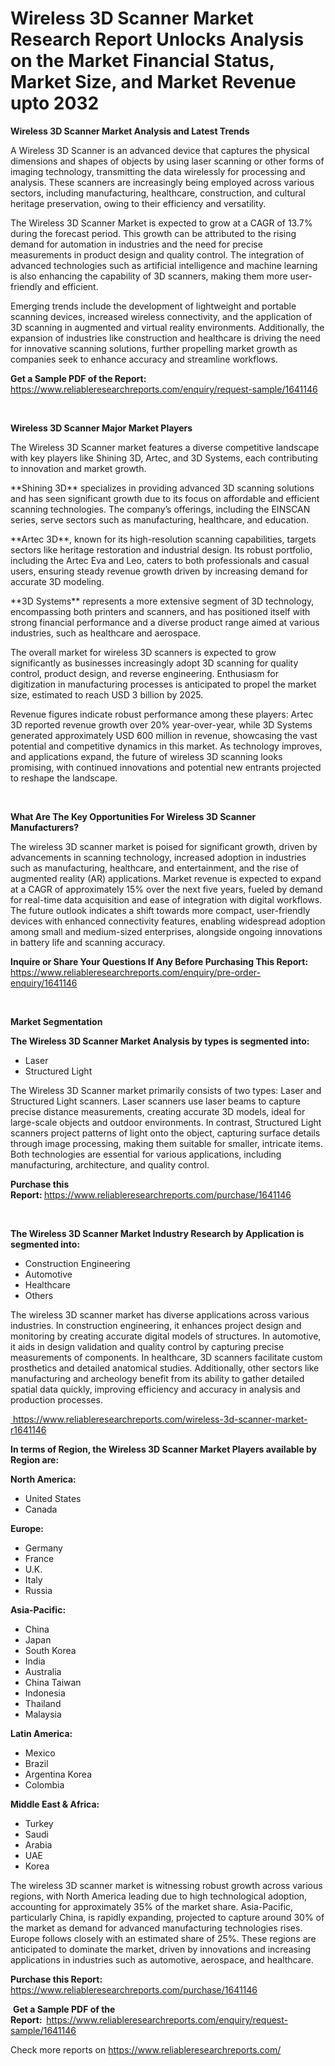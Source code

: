 <p><h1>Wireless 3D Scanner Market Research Report Unlocks Analysis on the Market Financial Status, Market Size, and Market Revenue upto 2032</h1></p><p><strong>Wireless 3D Scanner Market Analysis and Latest Trends</strong></p>
<p><p>A Wireless 3D Scanner is an advanced device that captures the physical dimensions and shapes of objects by using laser scanning or other forms of imaging technology, transmitting the data wirelessly for processing and analysis. These scanners are increasingly being employed across various sectors, including manufacturing, healthcare, construction, and cultural heritage preservation, owing to their efficiency and versatility.</p><p>The Wireless 3D Scanner Market is expected to grow at a CAGR of 13.7% during the forecast period. This growth can be attributed to the rising demand for automation in industries and the need for precise measurements in product design and quality control. The integration of advanced technologies such as artificial intelligence and machine learning is also enhancing the capability of 3D scanners, making them more user-friendly and efficient.</p><p>Emerging trends include the development of lightweight and portable scanning devices, increased wireless connectivity, and the application of 3D scanning in augmented and virtual reality environments. Additionally, the expansion of industries like construction and healthcare is driving the need for innovative scanning solutions, further propelling market growth as companies seek to enhance accuracy and streamline workflows.</p></p>
<p><strong>Get a Sample PDF of the Report:&nbsp;</strong> <a href="https://www.reliableresearchreports.com/enquiry/request-sample/1641146?utm_campaign=2275&utm_medium=2&utm_source=Github&utm_content=ia&utm_term=11042025&utm_id=wireless-3d-scanner">https://www.reliableresearchreports.com/enquiry/request-sample/1641146</a></p>
<p>&nbsp;</p>
<p><strong>Wireless 3D Scanner Major Market Players</strong></p>
<p><p>The Wireless 3D Scanner market features a diverse competitive landscape with key players like Shining 3D, Artec, and 3D Systems, each contributing to innovation and market growth. </p><p>**Shining 3D** specializes in providing advanced 3D scanning solutions and has seen significant growth due to its focus on affordable and efficient scanning technologies. The company’s offerings, including the EINSCAN series, serve sectors such as manufacturing, healthcare, and education.</p><p>**Artec 3D**, known for its high-resolution scanning capabilities, targets sectors like heritage restoration and industrial design. Its robust portfolio, including the Artec Eva and Leo, caters to both professionals and casual users, ensuring steady revenue growth driven by increasing demand for accurate 3D modeling.</p><p>**3D Systems** represents a more extensive segment of 3D technology, encompassing both printers and scanners, and has positioned itself with strong financial performance and a diverse product range aimed at various industries, such as healthcare and aerospace. </p><p>The overall market for wireless 3D scanners is expected to grow significantly as businesses increasingly adopt 3D scanning for quality control, product design, and reverse engineering. Enthusiasm for digitization in manufacturing processes is anticipated to propel the market size, estimated to reach USD 3 billion by 2025.</p><p>Revenue figures indicate robust performance among these players: Artec 3D reported revenue growth over 20% year-over-year, while 3D Systems generated approximately USD 600 million in revenue, showcasing the vast potential and competitive dynamics in this market. As technology improves, and applications expand, the future of wireless 3D scanning looks promising, with continued innovations and potential new entrants projected to reshape the landscape.</p></p>
<p>&nbsp;</p>
<p><strong>What Are The Key Opportunities For Wireless 3D Scanner Manufacturers?</strong></p>
<p><p>The wireless 3D scanner market is poised for significant growth, driven by advancements in scanning technology, increased adoption in industries such as manufacturing, healthcare, and entertainment, and the rise of augmented reality (AR) applications. Market revenue is expected to expand at a CAGR of approximately 15% over the next five years, fueled by demand for real-time data acquisition and ease of integration with digital workflows. The future outlook indicates a shift towards more compact, user-friendly devices with enhanced connectivity features, enabling widespread adoption among small and medium-sized enterprises, alongside ongoing innovations in battery life and scanning accuracy.</p></p>
<p><strong>Inquire or Share Your Questions If Any Before Purchasing This Report:</strong> <a href="https://www.reliableresearchreports.com/enquiry/pre-order-enquiry/1641146?utm_campaign=2275&utm_medium=2&utm_source=Github&utm_content=ia&utm_term=11042025&utm_id=wireless-3d-scanner">https://www.reliableresearchreports.com/enquiry/pre-order-enquiry/1641146</a></p>
<p>&nbsp;</p>
<p><strong>Market Segmentation</strong></p>
<p><strong>The Wireless 3D Scanner Market Analysis by types is segmented into:</strong></p>
<p><ul><li>Laser</li><li>Structured Light</li></ul></p>
<p><p>The Wireless 3D Scanner market primarily consists of two types: Laser and Structured Light scanners. Laser scanners use laser beams to capture precise distance measurements, creating accurate 3D models, ideal for large-scale objects and outdoor environments. In contrast, Structured Light scanners project patterns of light onto the object, capturing surface details through image processing, making them suitable for smaller, intricate items. Both technologies are essential for various applications, including manufacturing, architecture, and quality control.</p></p>
<p><strong>Purchase this Report:&nbsp;</strong><a href="https://www.reliableresearchreports.com/purchase/1641146?utm_campaign=2275&utm_medium=2&utm_source=Github&utm_content=ia&utm_term=11042025&utm_id=wireless-3d-scanner">https://www.reliableresearchreports.com/purchase/1641146</a></p>
<p>&nbsp;</p>
<p><strong>The Wireless 3D Scanner Market Industry Research by Application is segmented into:</strong></p>
<p><ul><li>Construction Engineering</li><li>Automotive</li><li>Healthcare</li><li>Others</li></ul></p>
<p><p>The wireless 3D scanner market has diverse applications across various industries. In construction engineering, it enhances project design and monitoring by creating accurate digital models of structures. In automotive, it aids in design validation and quality control by capturing precise measurements of components. In healthcare, 3D scanners facilitate custom prosthetics and detailed anatomical studies. Additionally, other sectors like manufacturing and archeology benefit from its ability to gather detailed spatial data quickly, improving efficiency and accuracy in analysis and production processes.</p></p>
<p><a href="https://www.reliableresearchreports.com/wireless-3d-scanner-market-r1641146?utm_campaign=2275&utm_medium=2&utm_source=Github&utm_content=ia&utm_term=11042025&utm_id=wireless-3d-scanner">&nbsp;https://www.reliableresearchreports.com/wireless-3d-scanner-market-r1641146</a></p>
<p><strong>In terms of Region, the Wireless 3D Scanner Market Players available by Region are:</strong></p>
<p>
    <p> <strong> North America: </strong>
        <ul>
            <li>United States</li>
            <li>Canada</li>
        </ul>
        </p> 
    <p> <strong> Europe: </strong>
        <ul>
            <li>Germany</li>
            <li>France</li>
            <li>U.K.</li>
            <li>Italy</li>
            <li>Russia</li>
        </ul>
        </p> 
    <p> <strong> Asia-Pacific: </strong>
        <ul>
            <li>China</li>
            <li>Japan</li>
            <li>South Korea</li>
            <li>India</li>
            <li>Australia</li>
            <li>China Taiwan</li>
            <li>Indonesia</li>
            <li>Thailand</li>
            <li>Malaysia</li>
        </ul>
        </p> 
    <p> <strong> Latin America: </strong>
        <ul>
            <li>Mexico</li>
            <li>Brazil</li>
            <li>Argentina Korea</li>
            <li>Colombia</li>
        </ul>
        </p> 
    <p> <strong> Middle East & Africa: </strong>
        <ul>
            <li>Turkey</li>
            <li>Saudi</li>
            <li>Arabia</li>
            <li>UAE</li>
            <li>Korea</li>
        </ul>
    </p>
    </p>
<p><p>The wireless 3D scanner market is witnessing robust growth across various regions, with North America leading due to high technological adoption, accounting for approximately 35% of the market share. Asia-Pacific, particularly China, is rapidly expanding, projected to capture around 30% of the market as demand for advanced manufacturing technologies rises. Europe follows closely with an estimated share of 25%. These regions are anticipated to dominate the market, driven by innovations and increasing applications in industries such as automotive, aerospace, and healthcare.</p></p>
<p><strong>Purchase this Report: </strong><a href="https://www.reliableresearchreports.com/purchase/1641146?utm_campaign=2275&utm_medium=2&utm_source=Github&utm_content=ia&utm_term=11042025&utm_id=wireless-3d-scanner">https://www.reliableresearchreports.com/purchase/1641146</a></p>
<p>&nbsp;<strong>Get a Sample PDF of the Report:&nbsp;&nbsp;</strong><a href="https://www.reliableresearchreports.com/enquiry/request-sample/1641146?utm_campaign=2275&utm_medium=2&utm_source=Github&utm_content=ia&utm_term=11042025&utm_id=wireless-3d-scanner">https://www.reliableresearchreports.com/enquiry/request-sample/1641146</a></p>
<p><strong></strong></p>
<p>Check more reports on <a href="https://www.reliableresearchreports.com/?utm_campaign=2275&utm_medium=2&utm_source=Github&utm_content=ia&utm_term=11042025&utm_id=wireless-3d-scanner">https://www.reliableresearchreports.com/</a></p>